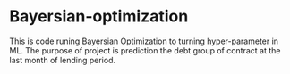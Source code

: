 # Bayersian-optimization
This is code runing Bayersian Optimization to turning hyper-parameter in ML. 
The purpose of project is prediction the debt group of contract at the last month of lending period.
